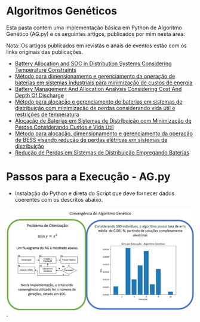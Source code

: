 # Algoritmos Genéticos

Esta pasta contém uma implementação básica em Python de Algoritmo Genético (AG.py) e os seguintes artigos, publicados por mim nesta área:

Nota: Os artigos publicados em revistas e anais de eventos estão com os links originais das publicações.

- [Battery Allocation and SOC in Distribution Systems Considering Temperature Constraints](https://latamt.ieeer9.org/index.php/transactions/article/view/8193)
- [Método para dimensionamento e gerenciamento da operação de baterias em sistemas industriais para minimização de custos de energia](https://github.com/mariaelisaoctaviano/OptiML/blob/main/Algoritmos%20Gen%C3%A9ticos/M%C3%A9todo%20para%20dimensionamento%20e%20gerenciamento%20da%20opera%C3%A7%C3%A3o%20de%20baterias%20em%20sistemas%20industriais%20para%20minimiza%C3%A7%C3%A3o%20de%20custos%20de%20energia.pdf)
- [Battery Management And Allocation Analysis Considering Cost And Depth Of Discharge](https://github.com/mariaelisaoctaviano/OptiML/blob/main/Algoritmos%20Gen%C3%A9ticos/Battery%20Management%20And%20Allocation%20Analysis%20Considering%20Cost%20And%20Depth%20Of%20Discharge.pdf)
- [Método para alocação e gerenciamento de baterias em sistemas de distribuição com minimização de perdas considerando vida útil e restrições de temperatura](https://www.sba.org.br/open_journal_systems/index.php/cba/article/view/3379)
- [Alocação de Baterias em Sistemas de Distribuição com Minimização de Perdas Considerando Custos e Vida Útil](https://www.sba.org.br/open_journal_systems/index.php/cba/article/view/1296)
- [Método para alocação, dimensionamento e gerenciamento da operação de BESS visando redução de perdas elétricas em sistemas de distribuição](https://www.sba.org.br/open_journal_systems/index.php/cba/article/view/1677)
- [Redução de Perdas em Sistemas de Distribuição Empregando Baterias](https://github.com/mariaelisaoctaviano/OptiML/blob/main/Algoritmos%20Gen%C3%A9ticos/Redu%C3%A7%C3%A3o%20de%20Perdas%20em%20Sistemas%20de%20Distribui%C3%A7%C3%A3o%20Empregando%20Baterias.pdf)
  
# Passos para a Execução - AG.py

- Instalação do Python e direta do Script que deve fornecer dados coerentes com os descritos abaixo.
  
![Figure](https://github.com/mariaelisaoctaviano/OptiML/blob/main/Figuras/AG.png).

